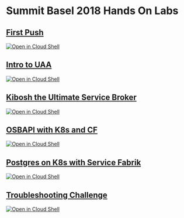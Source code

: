 # Summit Basel 2018 Hands On Labs

## [First Push](https://github.com/cloudfoundry/summit-hands-on-labs/tree/master/basel-2018/first-push)
[![Open in Cloud Shell](http://gstatic.com/cloudssh/images/open-btn.svg)](https://console.cloud.google.com/cloudshell/editor?cloudshell_git_repo=https%3A%2F%2Fgithub.com%2Fcloudfoundry%2Fsummit-hands-on-labs&cloudshell_open_in_editor=first-push-app%2FREADME.md&cloudshell_working_dir=basel-2018%2Ffirst-push&cloudshell_tutorial=README.md)

## [Intro to UAA](https://github.com/cloudfoundry/summit-hands-on-labs/tree/master/basel-2018/intro-to-uaa)
[![Open in Cloud Shell](http://gstatic.com/cloudssh/images/open-btn.svg)](https://console.cloud.google.com/cloudshell/editor?cloudshell_git_repo=https%3A%2F%2Fgithub.com%2Fcloudfoundry%2Fsummit-hands-on-labs&cloudshell_working_dir=basel-2018%2Fintro-to-uaa&cloudshell_tutorial=student-template.md)

## [Kibosh the Ultimate Service Broker](https://github.com/cloudfoundry/summit-hands-on-labs/tree/master/basel-2018/kibosh-the-ultimate-service-broker)
[![Open in Cloud Shell](http://gstatic.com/cloudssh/images/open-btn.svg)](https://console.cloud.google.com/cloudshell/editor?cloudshell_git_repo=https%3A%2F%2Fgithub.com%2Fcloudfoundry%2Fsummit-hands-on-labs&cloudshell_working_dir=basel-2018%2Fkibosh-the-ultimate-service-broker&cloudshell_tutorial=student-template.md)

## [OSBAPI with K8s and CF](https://github.com/cloudfoundry/summit-hands-on-labs/tree/master/basel-2018/osbapi-with-k8s-and-cf)
[![Open in Cloud Shell](http://gstatic.com/cloudssh/images/open-btn.svg)](https://console.cloud.google.com/cloudshell/editor?cloudshell_git_repo=https%3A%2F%2Fgithub.com%2Fcloudfoundry%2Fsummit-hands-on-labs&cloudshell_working_dir=basel-2018%2Fosbapi-with-k8s-and-cf&cloudshell_tutorial=student-template.md)

## [Postgres on K8s with Service Fabrik](https://github.com/cloudfoundry/summit-hands-on-labs/tree/master/basel-2018/postgres-on-k8s-with-sf)
[![Open in Cloud Shell](http://gstatic.com/cloudssh/images/open-btn.svg)](https://console.cloud.google.com/cloudshell/editor?cloudshell_git_repo=https%3A%2F%2Fgithub.com%2Fcloudfoundry%2Fsummit-hands-on-labs&cloudshell_working_dir=basel-2018%2Fpostgres-on-k8s-with-sf&cloudshell_tutorial=student-template.md)

## [Troubleshooting Challenge](https://github.com/cloudfoundry/summit-hands-on-labs/tree/master/basel-2018/troubleshooting-challenge)
[![Open in Cloud Shell](http://gstatic.com/cloudssh/images/open-btn.svg)](https://console.cloud.google.com/cloudshell/editor?cloudshell_git_repo=https%3A%2F%2Fgithub.com%2Fcloudfoundry%2Fsummit-hands-on-labs&cloudshell_working_dir=basel-2018%2Ftroubleshooting-challenge&cloudshell_tutorial=student-template.md)
